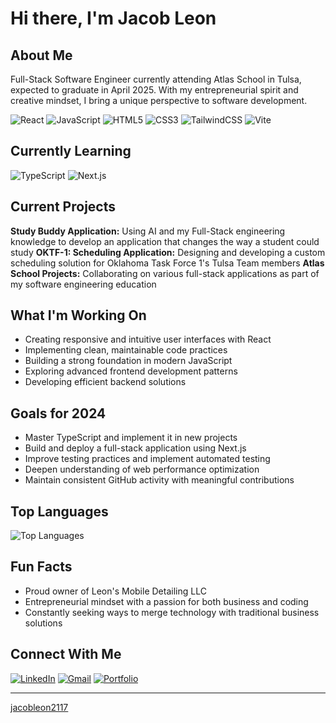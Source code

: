 # Hi there, I'm Jacob Leon

## About Me

Full-Stack Software Engineer currently attending Atlas School in Tulsa, expected to graduate in April 2025. With my entrepreneurial spirit and creative mindset, I bring a unique perspective to software development.

![React](https://img.shields.io/badge/React-20232A?style=for-the-badge&logo=react&logoColor=61DAFB)
![JavaScript](https://img.shields.io/badge/JavaScript-F7DF1E?style=for-the-badge&logo=javascript&logoColor=black)
![HTML5](https://img.shields.io/badge/HTML5-E34F26?style=for-the-badge&logo=html5&logoColor=white)
![CSS3](https://img.shields.io/badge/CSS3-1572B6?style=for-the-badge&logo=css3&logoColor=white)
![TailwindCSS](https://img.shields.io/badge/Tailwind_CSS-38B2AC?style=for-the-badge&logo=tailwind-css&logoColor=white)
![Vite](https://img.shields.io/badge/Vite-646CFF?style=for-the-badge&logo=vite&logoColor=white)

## Currently Learning

![TypeScript](https://img.shields.io/badge/TypeScript-007ACC?style=for-the-badge&logo=typescript&logoColor=white)
![Next.js](https://img.shields.io/badge/Next.js-000000?style=for-the-badge&logo=next.js&logoColor=white)

## Current Projects

**Study Buddy Application:** Using AI and my Full-Stack engineering knowledge to develop an application that changes the way a student could study
**OKTF-1: Scheduling Application:** Designing and developing a custom scheduling solution for Oklahoma Task Force 1's Tulsa Team members
**Atlas School Projects:** Collaborating on various full-stack applications as part of my software engineering education

## What I'm Working On

- Creating responsive and intuitive user interfaces with React
- Implementing clean, maintainable code practices
- Building a strong foundation in modern JavaScript
- Exploring advanced frontend development patterns
- Developing efficient backend solutions

## Goals for 2024

- Master TypeScript and implement it in new projects
- Build and deploy a full-stack application using Next.js
- Improve testing practices and implement automated testing
- Deepen understanding of web performance optimization
- Maintain consistent GitHub activity with meaningful contributions

## Top Languages

![Top Languages](https://github-readme-stats.vercel.app/api/top-langs/?username=jacobleon2117&layout=compact&theme=radical)

## Fun Facts

- Proud owner of Leon's Mobile Detailing LLC
- Entrepreneurial mindset with a passion for both business and coding
- Constantly seeking ways to merge technology with traditional business solutions

## Connect With Me

[![LinkedIn](https://img.shields.io/badge/LinkedIn-0077B5?style=for-the-badge&logo=linkedin&logoColor=white)](https://www.linkedin.com/in/jacobleon02)
[![Gmail](https://img.shields.io/badge/Gmail-D14836?style=for-the-badge&logo=gmail&logoColor=white)](mailto:jacobleon2117@gmail.com)
[![Portfolio](https://img.shields.io/badge/Portfolio-000000?style=for-the-badge&logo=About.me&logoColor=white)](https://jacobleon.netlify.app/)

---

[jacobleon2117](https://github.com/jacobleon2117)
